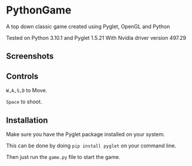 # PythonGame

A top down classic game created using Pyglet, OpenGL and Python

Tested on Python 3.10.1 and Pyglet 1.5.21
With Nvidia driver version 497.29

## Screenshots

## Controls

`W,A,S,D` to Move.

`Space` to shoot.

## Installation

Make sure you have the Pyglet package installed on your system.

This can be done by doing `pip install pyglet` on your command line.

Then just run the `game.py` file to start the game.


